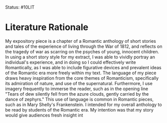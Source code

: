 Status: #10LIT

# Literature Rationale

My expository piece is a chapter of a Romantic anthology of short stories and tales of the experience of living through the War of 1812, and reflects on the tragedy of war as scarring on the psyches of young, innocent children. In using a short story style for my extract, I was able to vividly portray an individual's experience, and in doing so I could effectively write Romantically, as I was able to include figurative devices and prevalent ideas of the Romantic era more freely within my text. The language of my piece draws heavy inspiration from the core themes of Romanticism, specifically its admiration of nature, and use of the supernatural. Furthermore, I use imagery frequently to immerse the reader, such as in the opening line "Tears of dew silently fell from the azure clouds, gently carried by the dance of zephyrs." This use of language is common in Romantic pieces, such as in Mary Shelly's Frankenstein. I intended for my overall anthology to be read by students of the Romantic era. My intention was that my story would give audiences fresh insight int




